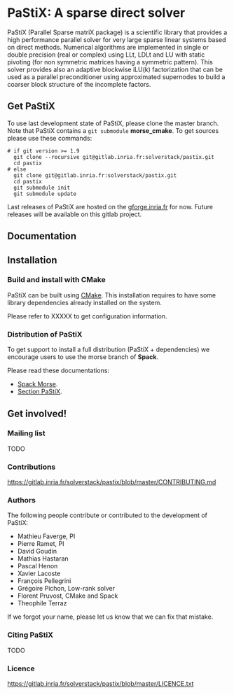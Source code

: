 PaStiX: A sparse direct solver
==============================

PaStiX (Parallel Sparse matriX package) is a scientific library that provides a
high performance parallel solver for very large sparse linear systems based on 
direct methods.  Numerical algorithms are implemented in single or double 
precision (real or complex) using LLt, LDLt and LU with static pivoting (for non 
symmetric matrices having a symmetric pattern).  This solver provides also an
adaptive blockwise iLU(k) factorization that can be used as a parallel
preconditioner using approximated supernodes to build a coarser block structure
of the incomplete factors. 

Get PaStiX
----------

To use last development state of PaStiX, please clone the master
branch. Note that PaStiX contains a `git submodule` **morse_cmake**. 
To get sources please use these commands:

    # if git version >= 1.9
      git clone --recursive git@gitlab.inria.fr:solverstack/pastix.git
      cd pastix
    # else
      git clone git@gitlab.inria.fr:solverstack/pastix.git
      cd pastix
      git submodule init
      git submodule update

Last releases of PaStiX are hosted on the
[gforge.inria.fr](https://gforge.inria.fr/frs/?group_id=2884) for now.
Future releases will be available on this gitlab project.

Documentation
---------------------



Installation
---------------------

### Build and install with CMake

PaStiX can be built using [CMake](https://cmake.org/). This
installation requires to have some library dependencies already
installed on the system.

Please refer to XXXXX
to get configuration information.

### Distribution of PaStiX
To get support to install a full distribution (PaStiX +
dependencies) we encourage users to use the morse branch of
**Spack**.

Please read these documentations:

* [Spack Morse](http://morse.gforge.inria.fr/spack/spack.html).
* [Section PaStiX](http://morse.gforge.inria.fr/spack/spack.html#sec-2-2).

Get involved!
---------------------

### Mailing list

TODO

### Contributions

https://gitlab.inria.fr/solverstack/pastix/blob/master/CONTRIBUTING.md

### Authors

The following people contribute or contributed to the development of PaStiX:
  * Mathieu Faverge, PI
  * Pierre Ramet, PI
  * David Goudin
  * Mathias Hastaran
  * Pascal Henon
  * Xavier Lacoste
  * François Pellegrini
  * Grégoire Pichon, Low-rank solver
  * Florent Pruvost, CMake and Spack
  * Theophile Terraz

If we forgot your name, please let us know that we can fix that mistake.

### Citing PaStiX

TODO

### Licence

https://gitlab.inria.fr/solverstack/pastix/blob/master/LICENCE.txt
